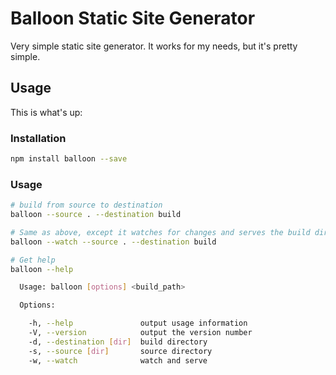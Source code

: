 Balloon Static Site Generator
=============================

Very simple static site generator. It works for my needs, but it's pretty simple.


Usage
-----

This is what's up:


### Installation

```bash
npm install balloon --save
```


### Usage

```bash
# build from source to destination
balloon --source . --destination build

# Same as above, except it watches for changes and serves the build directory
balloon --watch --source . --destination build

# Get help
balloon --help

  Usage: balloon [options] <build_path>

  Options:

    -h, --help               output usage information
    -V, --version            output the version number
    -d, --destination [dir]  build directory
    -s, --source [dir]       source directory
    -w, --watch              watch and serve
```

